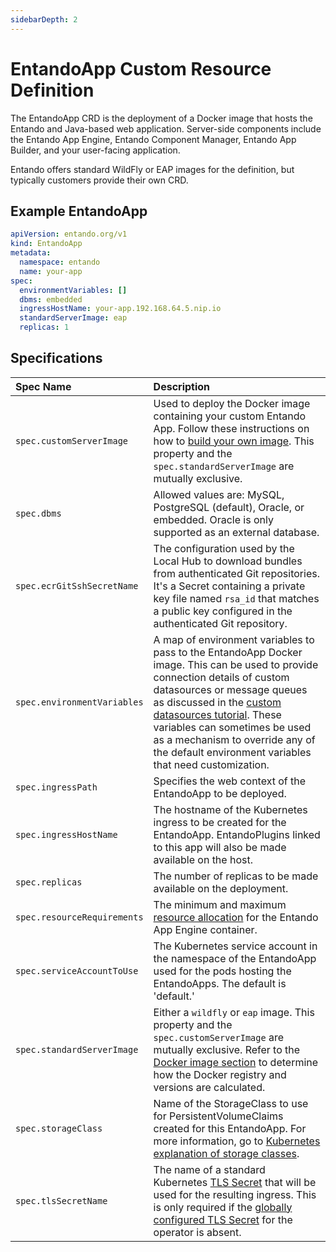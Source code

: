 ```yaml
---
sidebarDepth: 2
---
```


# EntandoApp Custom Resource Definition 
The EntandoApp CRD is the deployment of a Docker image that hosts the Entando and Java-based web application. Server-side components include the Entando App Engine, Entando Component Manager, Entando App Builder, and your user-facing application.
 
Entando offers standard WildFly or EAP images for the definition, but typically customers provide their own CRD.

## Example EntandoApp
 
```yaml
apiVersion: entando.org/v1
kind: EntandoApp
metadata:
  namespace: entando
  name: your-app    
spec:
  environmentVariables: []
  dbms: embedded
  ingressHostName: your-app.192.168.64.5.nip.io
  standardServerImage: eap
  replicas: 1
 ```
## Specifications 
| Spec Name | Description |
| :- | :- |
| `spec.customServerImage`|  Used to deploy the Docker image containing your custom Entando App. Follow these instructions on how to [build your own image](../../tutorials/devops/build-core-image.md). This property and the `spec.standardServerImage` are mutually exclusive.|
|`spec.dbms` | Allowed values are: MySQL, PostgreSQL (default), Oracle, or embedded. Oracle is only supported as an external database.|
|`spec.ecrGitSshSecretName`| The configuration used by the Local Hub to download bundles from authenticated Git repositories. It's a Secret containing a private key file named `rsa_id` that matches a public key configured in the authenticated Git repository.|
|`spec.environmentVariables`| A map of environment variables to pass to the EntandoApp Docker image. This can be used to provide connection details of custom datasources or message queues as discussed in the [custom datasources tutorial](../../tutorials/devops/change-default-datasource.md). These variables can sometimes be used as a mechanism to override any of the default environment variables that need customization.|
|`spec.ingressPath`| Specifies the web context of the EntandoApp to be deployed. |
|`spec.ingressHostName`| The hostname of the Kubernetes ingress to be created for the EntandoApp. EntandoPlugins linked to this app will also be made available on the host.|
|`spec.replicas`| The number of replicas to be made available on the deployment.|
|`spec.resourceRequirements`| The minimum and maximum [resource allocation](./custom-resources.md#general-resourcerequirements-specifications) for the Entando App Engine container.|
|`spec.serviceAccountToUse`| The Kubernetes service account in the namespace of the EntandoApp used for the pods hosting the EntandoApps. The default is 'default.'|
|`spec.standardServerImage`| Either a `wildfly` or `eap` image. This property and the `spec.customServerImage` are mutually exclusive. Refer to the [Docker image section](https://github.com/entando-k8s/entando-k8s-controller-coordinator/blob/master/charts/entando-k8s-controller-coordinator/README.md#how-it-resolves-docker-images) to determine how the Docker registry and versions are calculated.|
|`spec.storageClass` | Name of the StorageClass to use for PersistentVolumeClaims created for this EntandoApp. For more information, go to [Kubernetes explanation of storage classes](https://kubernetes.io/docs/concepts/storage/storage-classes/).|
|`spec.tlsSecretName` | The name of a standard Kubernetes [TLS Secret](https://kubernetes.io/docs/concepts/services-networking/ingress/#tls) that will be used for the resulting ingress. This is only required if the [globally configured TLS Secret](https://github.com/entando-k8s/entando-k8s-controller-coordinator/blob/master/charts/entando-k8s-controller-coordinator/README.md#tls) for the operator is absent. |